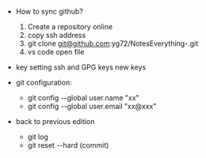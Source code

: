 * How to sync github?
  1. Create a repository online
  2. copy ssh address
  3. git clone git@github.com:yg72/NotesEverything-.git
  4. vs code open file

* key setting ssh and GPG keys new keys 

* git configuration:
  * git config --global user.name "xx"
  * git config --global user.email "xx@xxx"

* back to previous edition
  * git log
  * git reset --hard (commit)